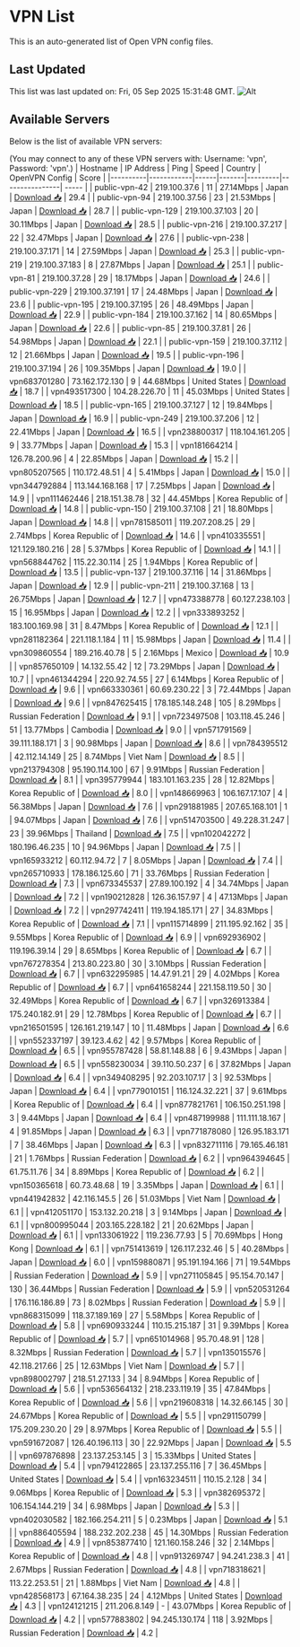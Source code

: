 # VPN List

This is an auto-generated list of Open VPN config files.

## Last Updated

This list was last updated on: Fri, 05 Sep 2025 15:31:48 GMT.
![Alt](https://repobeats.axiom.co/api/embed/186b98318ef1479477931607c1ad7d823f12451f.svg "Repobeats analytics image")

## Available Servers

Below is the list of available VPN servers:

(You may connect to any of these VPN servers with: Username: 'vpn', Password: 'vpn'.)
| Hostname | IP Address | Ping | Speed | Country | OpenVPN Config | Score |
|----------|------------|------|-------|---------|----------------| ----- |
| public-vpn-42 | 219.100.37.6 | 11 | 27.14Mbps | Japan | [Download 📥](./configs/server_0_JP.ovpn) | 29.4 |
| public-vpn-94 | 219.100.37.56 | 23 | 21.53Mbps | Japan | [Download 📥](./configs/server_1_JP.ovpn) | 28.7 |
| public-vpn-129 | 219.100.37.103 | 20 | 30.11Mbps | Japan | [Download 📥](./configs/server_2_JP.ovpn) | 28.5 |
| public-vpn-216 | 219.100.37.217 | 22 | 32.47Mbps | Japan | [Download 📥](./configs/server_3_JP.ovpn) | 27.6 |
| public-vpn-238 | 219.100.37.171 | 14 | 27.59Mbps | Japan | [Download 📥](./configs/server_4_JP.ovpn) | 25.3 |
| public-vpn-219 | 219.100.37.183 | 8 | 27.87Mbps | Japan | [Download 📥](./configs/server_5_JP.ovpn) | 25.1 |
| public-vpn-81 | 219.100.37.28 | 29 | 18.17Mbps | Japan | [Download 📥](./configs/server_6_JP.ovpn) | 24.6 |
| public-vpn-229 | 219.100.37.191 | 17 | 24.48Mbps | Japan | [Download 📥](./configs/server_7_JP.ovpn) | 23.6 |
| public-vpn-195 | 219.100.37.195 | 26 | 48.49Mbps | Japan | [Download 📥](./configs/server_8_JP.ovpn) | 22.9 |
| public-vpn-184 | 219.100.37.162 | 14 | 80.65Mbps | Japan | [Download 📥](./configs/server_9_JP.ovpn) | 22.6 |
| public-vpn-85 | 219.100.37.81 | 26 | 54.98Mbps | Japan | [Download 📥](./configs/server_10_JP.ovpn) | 22.1 |
| public-vpn-159 | 219.100.37.112 | 12 | 21.66Mbps | Japan | [Download 📥](./configs/server_11_JP.ovpn) | 19.5 |
| public-vpn-196 | 219.100.37.194 | 26 | 109.35Mbps | Japan | [Download 📥](./configs/server_12_JP.ovpn) | 19.0 |
| vpn683701280 | 73.162.172.130 | 9 | 44.68Mbps | United States | [Download 📥](./configs/server_13_US.ovpn) | 18.7 |
| vpn493517300 | 104.28.226.70 | 11 | 45.03Mbps | United States | [Download 📥](./configs/server_14_US.ovpn) | 18.5 |
| public-vpn-165 | 219.100.37.127 | 12 | 19.84Mbps | Japan | [Download 📥](./configs/server_15_JP.ovpn) | 16.9 |
| public-vpn-249 | 219.100.37.206 | 12 | 22.41Mbps | Japan | [Download 📥](./configs/server_16_JP.ovpn) | 16.5 |
| vpn238800317 | 118.104.161.205 | 9 | 33.77Mbps | Japan | [Download 📥](./configs/server_17_JP.ovpn) | 15.3 |
| vpn181664214 | 126.78.200.96 | 4 | 22.85Mbps | Japan | [Download 📥](./configs/server_18_JP.ovpn) | 15.2 |
| vpn805207565 | 110.172.48.51 | 4 | 5.41Mbps | Japan | [Download 📥](./configs/server_19_JP.ovpn) | 15.0 |
| vpn344792884 | 113.144.168.168 | 17 | 7.25Mbps | Japan | [Download 📥](./configs/server_20_JP.ovpn) | 14.9 |
| vpn111462446 | 218.151.38.78 | 32 | 44.45Mbps | Korea Republic of | [Download 📥](./configs/server_21_KR.ovpn) | 14.8 |
| public-vpn-150 | 219.100.37.108 | 21 | 18.80Mbps | Japan | [Download 📥](./configs/server_22_JP.ovpn) | 14.8 |
| vpn781585011 | 119.207.208.25 | 29 | 2.74Mbps | Korea Republic of | [Download 📥](./configs/server_23_KR.ovpn) | 14.6 |
| vpn410335551 | 121.129.180.216 | 28 | 5.37Mbps | Korea Republic of | [Download 📥](./configs/server_24_KR.ovpn) | 14.1 |
| vpn568844762 | 115.22.30.114 | 25 | 1.94Mbps | Korea Republic of | [Download 📥](./configs/server_25_KR.ovpn) | 13.5 |
| public-vpn-137 | 219.100.37.116 | 14 | 31.86Mbps | Japan | [Download 📥](./configs/server_26_JP.ovpn) | 12.9 |
| public-vpn-211 | 219.100.37.168 | 13 | 26.75Mbps | Japan | [Download 📥](./configs/server_27_JP.ovpn) | 12.7 |
| vpn473388778 | 60.127.238.103 | 15 | 16.95Mbps | Japan | [Download 📥](./configs/server_28_JP.ovpn) | 12.2 |
| vpn333893252 | 183.100.169.98 | 31 | 8.47Mbps | Korea Republic of | [Download 📥](./configs/server_29_KR.ovpn) | 12.1 |
| vpn281182364 | 221.118.1.184 | 11 | 15.98Mbps | Japan | [Download 📥](./configs/server_30_JP.ovpn) | 11.4 |
| vpn309860554 | 189.216.40.78 | 5 | 2.16Mbps | Mexico | [Download 📥](./configs/server_31_MX.ovpn) | 10.9 |
| vpn857650109 | 14.132.55.42 | 12 | 73.29Mbps | Japan | [Download 📥](./configs/server_32_JP.ovpn) | 10.7 |
| vpn461344294 | 220.92.74.55 | 27 | 6.14Mbps | Korea Republic of | [Download 📥](./configs/server_33_KR.ovpn) | 9.6 |
| vpn663330361 | 60.69.230.22 | 3 | 72.44Mbps | Japan | [Download 📥](./configs/server_34_JP.ovpn) | 9.6 |
| vpn847625415 | 178.185.148.248 | 105 | 8.29Mbps | Russian Federation | [Download 📥](./configs/server_35_RU.ovpn) | 9.1 |
| vpn723497508 | 103.118.45.246 | 51 | 13.77Mbps | Cambodia | [Download 📥](./configs/server_36_KH.ovpn) | 9.0 |
| vpn571791569 | 39.111.188.171 | 3 | 90.98Mbps | Japan | [Download 📥](./configs/server_37_JP.ovpn) | 8.6 |
| vpn784395512 | 42.112.14.149 | 25 | 8.74Mbps | Viet Nam | [Download 📥](./configs/server_38_VN.ovpn) | 8.5 |
| vpn213794308 | 95.190.114.100 | 67 | 9.91Mbps | Russian Federation | [Download 📥](./configs/server_39_RU.ovpn) | 8.1 |
| vpn395779944 | 183.101.163.235 | 28 | 12.82Mbps | Korea Republic of | [Download 📥](./configs/server_40_KR.ovpn) | 8.0 |
| vpn148669963 | 106.167.17.107 | 4 | 56.38Mbps | Japan | [Download 📥](./configs/server_41_JP.ovpn) | 7.6 |
| vpn291881985 | 207.65.168.101 | 1 | 94.07Mbps | Japan | [Download 📥](./configs/server_42_JP.ovpn) | 7.6 |
| vpn514703500 | 49.228.31.247 | 23 | 39.96Mbps | Thailand | [Download 📥](./configs/server_43_TH.ovpn) | 7.5 |
| vpn102042272 | 180.196.46.235 | 10 | 94.96Mbps | Japan | [Download 📥](./configs/server_44_JP.ovpn) | 7.5 |
| vpn165933212 | 60.112.94.72 | 7 | 8.05Mbps | Japan | [Download 📥](./configs/server_45_JP.ovpn) | 7.4 |
| vpn265710933 | 178.186.125.60 | 71 | 33.76Mbps | Russian Federation | [Download 📥](./configs/server_46_RU.ovpn) | 7.3 |
| vpn673345537 | 27.89.100.192 | 4 | 34.74Mbps | Japan | [Download 📥](./configs/server_47_JP.ovpn) | 7.2 |
| vpn190212828 | 126.36.157.97 | 4 | 47.13Mbps | Japan | [Download 📥](./configs/server_48_JP.ovpn) | 7.2 |
| vpn297742411 | 119.194.185.171 | 27 | 34.83Mbps | Korea Republic of | [Download 📥](./configs/server_49_KR.ovpn) | 7.1 |
| vpn115714899 | 211.195.92.162 | 35 | 9.55Mbps | Korea Republic of | [Download 📥](./configs/server_50_KR.ovpn) | 6.9 |
| vpn692936902 | 119.196.39.14 | 29 | 8.65Mbps | Korea Republic of | [Download 📥](./configs/server_51_KR.ovpn) | 6.7 |
| vpn767278354 | 213.80.223.80 | 30 | 3.10Mbps | Russian Federation | [Download 📥](./configs/server_52_RU.ovpn) | 6.7 |
| vpn632295985 | 14.47.91.21 | 29 | 4.02Mbps | Korea Republic of | [Download 📥](./configs/server_53_KR.ovpn) | 6.7 |
| vpn641658244 | 221.158.119.50 | 30 | 32.49Mbps | Korea Republic of | [Download 📥](./configs/server_54_KR.ovpn) | 6.7 |
| vpn326913384 | 175.240.182.91 | 29 | 12.78Mbps | Korea Republic of | [Download 📥](./configs/server_55_KR.ovpn) | 6.7 |
| vpn216501595 | 126.161.219.147 | 10 | 11.48Mbps | Japan | [Download 📥](./configs/server_56_JP.ovpn) | 6.6 |
| vpn552337197 | 39.123.4.62 | 42 | 9.57Mbps | Korea Republic of | [Download 📥](./configs/server_57_KR.ovpn) | 6.5 |
| vpn955787428 | 58.81.148.88 | 6 | 9.43Mbps | Japan | [Download 📥](./configs/server_58_JP.ovpn) | 6.5 |
| vpn558230034 | 39.110.50.237 | 6 | 37.82Mbps | Japan | [Download 📥](./configs/server_59_JP.ovpn) | 6.4 |
| vpn349408295 | 92.203.107.17 | 3 | 92.53Mbps | Japan | [Download 📥](./configs/server_60_JP.ovpn) | 6.4 |
| vpn779010151 | 116.124.32.221 | 37 | 9.61Mbps | Korea Republic of | [Download 📥](./configs/server_61_KR.ovpn) | 6.4 |
| vpn877821761 | 106.150.251.198 | 3 | 9.44Mbps | Japan | [Download 📥](./configs/server_62_JP.ovpn) | 6.4 |
| vpn487199988 | 111.111.18.167 | 4 | 91.85Mbps | Japan | [Download 📥](./configs/server_63_JP.ovpn) | 6.3 |
| vpn771878080 | 126.95.183.171 | 7 | 38.46Mbps | Japan | [Download 📥](./configs/server_64_JP.ovpn) | 6.3 |
| vpn832711116 | 79.165.46.181 | 21 | 1.76Mbps | Russian Federation | [Download 📥](./configs/server_65_RU.ovpn) | 6.2 |
| vpn964394645 | 61.75.11.76 | 34 | 8.89Mbps | Korea Republic of | [Download 📥](./configs/server_66_KR.ovpn) | 6.2 |
| vpn150365618 | 60.73.48.68 | 19 | 3.35Mbps | Japan | [Download 📥](./configs/server_67_JP.ovpn) | 6.1 |
| vpn441942832 | 42.116.145.5 | 26 | 51.03Mbps | Viet Nam | [Download 📥](./configs/server_68_VN.ovpn) | 6.1 |
| vpn412051170 | 153.132.20.218 | 3 | 9.14Mbps | Japan | [Download 📥](./configs/server_69_JP.ovpn) | 6.1 |
| vpn800995044 | 203.165.228.182 | 21 | 20.62Mbps | Japan | [Download 📥](./configs/server_70_JP.ovpn) | 6.1 |
| vpn133061922 | 119.236.77.93 | 5 | 70.69Mbps | Hong Kong | [Download 📥](./configs/server_71_HK.ovpn) | 6.1 |
| vpn751413619 | 126.117.232.46 | 5 | 40.28Mbps | Japan | [Download 📥](./configs/server_72_JP.ovpn) | 6.0 |
| vpn159880871 | 95.191.194.166 | 71 | 19.54Mbps | Russian Federation | [Download 📥](./configs/server_73_RU.ovpn) | 5.9 |
| vpn271105845 | 95.154.70.147 | 130 | 36.44Mbps | Russian Federation | [Download 📥](./configs/server_74_RU.ovpn) | 5.9 |
| vpn520531264 | 176.116.186.89 | 73 | 8.02Mbps | Russian Federation | [Download 📥](./configs/server_75_RU.ovpn) | 5.9 |
| vpn868315099 | 118.37.189.169 | 27 | 5.58Mbps | Korea Republic of | [Download 📥](./configs/server_76_KR.ovpn) | 5.8 |
| vpn690933244 | 110.15.215.187 | 31 | 9.39Mbps | Korea Republic of | [Download 📥](./configs/server_77_KR.ovpn) | 5.7 |
| vpn651014968 | 95.70.48.91 | 128 | 8.32Mbps | Russian Federation | [Download 📥](./configs/server_78_RU.ovpn) | 5.7 |
| vpn135015576 | 42.118.217.66 | 25 | 12.63Mbps | Viet Nam | [Download 📥](./configs/server_79_VN.ovpn) | 5.7 |
| vpn898002797 | 218.51.27.133 | 34 | 8.94Mbps | Korea Republic of | [Download 📥](./configs/server_80_KR.ovpn) | 5.6 |
| vpn536564132 | 218.233.119.19 | 35 | 47.84Mbps | Korea Republic of | [Download 📥](./configs/server_81_KR.ovpn) | 5.6 |
| vpn219608318 | 14.32.66.145 | 30 | 24.67Mbps | Korea Republic of | [Download 📥](./configs/server_82_KR.ovpn) | 5.5 |
| vpn291150799 | 175.209.230.20 | 29 | 8.97Mbps | Korea Republic of | [Download 📥](./configs/server_83_KR.ovpn) | 5.5 |
| vpn591672087 | 126.40.196.113 | 30 | 22.92Mbps | Japan | [Download 📥](./configs/server_84_JP.ovpn) | 5.5 |
| vpn697876898 | 23.137.253.145 | 3 | 15.33Mbps | United States | [Download 📥](./configs/server_85_US.ovpn) | 5.4 |
| vpn794122865 | 23.137.255.116 | 7 | 36.45Mbps | United States | [Download 📥](./configs/server_86_US.ovpn) | 5.4 |
| vpn163234511 | 110.15.2.128 | 34 | 9.06Mbps | Korea Republic of | [Download 📥](./configs/server_87_KR.ovpn) | 5.3 |
| vpn382695372 | 106.154.144.219 | 34 | 6.98Mbps | Japan | [Download 📥](./configs/server_88_JP.ovpn) | 5.3 |
| vpn402030582 | 182.166.254.211 | 5 | 0.23Mbps | Japan | [Download 📥](./configs/server_89_JP.ovpn) | 5.1 |
| vpn886405594 | 188.232.202.238 | 45 | 14.30Mbps | Russian Federation | [Download 📥](./configs/server_90_RU.ovpn) | 4.9 |
| vpn853877410 | 121.160.158.246 | 32 | 2.14Mbps | Korea Republic of | [Download 📥](./configs/server_91_KR.ovpn) | 4.8 |
| vpn913269747 | 94.241.238.3 | 41 | 2.67Mbps | Russian Federation | [Download 📥](./configs/server_92_RU.ovpn) | 4.8 |
| vpn718318621 | 113.22.253.51 | 21 | 1.88Mbps | Viet Nam | [Download 📥](./configs/server_93_VN.ovpn) | 4.8 |
| vpn428568173 | 67.164.38.235 | 24 | 4.12Mbps | United States | [Download 📥](./configs/server_94_US.ovpn) | 4.3 |
| vpn124121215 | 211.206.8.149 | - | 43.07Mbps | Korea Republic of | [Download 📥](./configs/server_95_KR.ovpn) | 4.2 |
| vpn577883802 | 94.245.130.174 | 118 | 3.92Mbps | Russian Federation | [Download 📥](./configs/server_96_RU.ovpn) | 4.2 |
